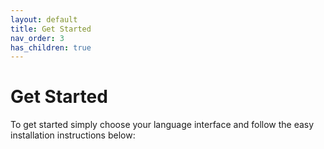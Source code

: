 ```yaml
---
layout: default
title: Get Started
nav_order: 3
has_children: true
---
```


# Get Started

To get started simply choose your language interface and follow the easy installation instructions below: